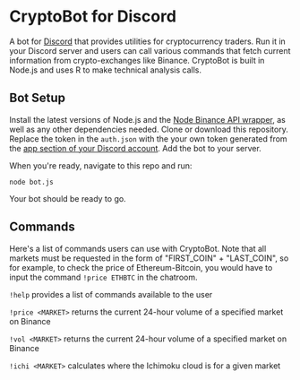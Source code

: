 # CryptoBot for Discord
A bot for [Discord](https://discordapp.com/) that provides utilities for cryptocurrency traders. Run it in your Discord server and users can call various commands that fetch current information from crypto-exchanges like Binance. CryptoBot is built in Node.js and uses R to make technical analysis calls. 

## Bot Setup
Install the latest versions of Node.js and the [Node Binance API wrapper](https://github.com/jaggedsoft/node-binance-api), as well as any other dependencies needed. Clone or download this repository. Replace the token in the `auth.json` with the your own token generated from the [app section of your Discord account](https://discordapp.com/developers/applications/me). Add the bot to your server.

When you're ready, navigate to this repo and run:
```
node bot.js
```

Your bot should be ready to go.


## Commands
Here's a list of commands users can use with CryptoBot. Note that all markets must be requested in the form of "FIRST_COIN" + "LAST_COIN", so for example, to check the price of Ethereum-Bitcoin, you would have to input the command `!price ETHBTC` in the chatroom.

`!help` provides a list of commands available to the user

`!price <MARKET>` returns the current 24-hour volume of a specified market on Binance

`!vol <MARKET>` returns the current 24-hour volume of a specified market on Binance

`!ichi <MARKET>` calculates where the Ichimoku cloud is for a given market

